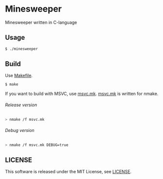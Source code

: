 Minesweeper
===========

Minesweeper written in C-language


## Usage

```sh
$ ./minesweeper
```


## Build

Use [Makefile](Makefile).

```sh
$ make
```

If you want to build with MSVC, use [msvc.mk](msvc.mk).
[msvc.mk](msvc.mk) is written for nmake.

###### Release version

```sh
> nmake /f msvc.mk
```

###### Debug version

```sh
> nmake /f msvc.mk DEBUG=true
```


## LICENSE

This software is released under the MIT License, see [LICENSE](LICENSE).
